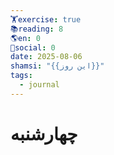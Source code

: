 ```yaml
---
🏋️exercise: true
📚reading: 8
🌎en: 0
📱social: 0
date: 2025-08-06
shamsi: "{{این روز}}"
tags:
  - journal
---
```

# چهارشنبه

